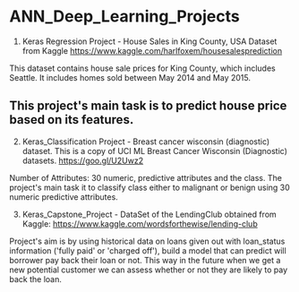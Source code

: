 # ANN_Deep_Learning_Projects

1. Keras Regression Project - House Sales in King County, USA
Dataset from Kaggle https://www.kaggle.com/harlfoxem/housesalesprediction

This dataset contains house sale prices for King County, which includes Seattle. 
It includes homes sold between May 2014 and May 2015.  

## **This project's main task is to predict house price based on its features.** 


2. 	Keras_Classification Project - Breast cancer wisconsin (diagnostic) dataset.
This is a copy of UCI ML Breast Cancer Wisconsin (Diagnostic) datasets. https://goo.gl/U2Uwz2

Number of Attributes: 30 numeric, predictive attributes and the class. 
The project's main task it to classify class either to malignant or benign using 30 numeric predictive attributes.  

3. Keras_Capstone_Project - DataSet of the LendingClub obtained from Kaggle: https://www.kaggle.com/wordsforthewise/lending-club

Project's aim is by using historical data on loans given out with loan_status information ('fully paid' or 'charged off'), build a model that can predict will borrower pay back their loan or not. This way in the future when we get a new potential customer we can assess whether or not they are likely to pay back the loan.
